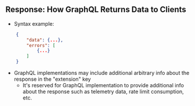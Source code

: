 ## Response: How GraphQL Returns Data to Clients

- Syntax example:

```json
    {
        "data": {...},
        "errors": [
            {...}
        ]
    }
```

- GraphQL implementations may include additional arbitrary info about the response in the "extension" key
  - It's reserved for GraphQL implementation to provide additional info about the response such as telemetry data, rate limit consumption, etc.
